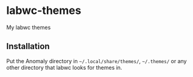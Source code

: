 # labwc-themes
My labwc themes

## Installation
Put the Anomaly directory in `~/.local/share/themes/`, `~/.themes/` or any other directory that labwc looks for themes in.
